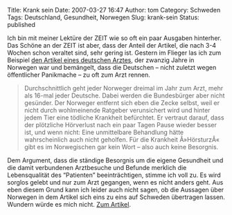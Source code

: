 Title: Krank sein
Date: 2007-03-27 16:47
Author: tom
Category: Schweden
Tags: Deutschland, Gesundheit, Norwegen
Slug: krank-sein
Status: published

Ich bin mit meiner Lektüre der ZEIT wie so oft ein paar Ausgaben
hinterher. Das Schöne an der ZEIT ist aber, dass der Anteil der Artikel,
die nach 3-4 Wochen schon veraltet sind, sehr gering ist. Gestern im
Flieger las ich zum Beispiel [den Artikel eines deutschen
Arztes](http://www.zeit.de/2007/08/M-Gesundheitswesen?page=all), der
zwanzig Jahre in Norwegen war und bemängelt, dass die Deutschen – nicht
zuletzt wegen öffentlicher Panikmache – zu oft zum Arzt rennen.

> Durchschnittlich geht jeder Norweger dreimal im Jahr zum Arzt, mehr
> als 16-mal jeder Deutsche. Dabei werden die Bundesbürger aber nicht
> gesünder. Der Norweger entfernt sich eben die Zecke selbst, weil er
> nicht durch wohlmeinende Ratgeber verunsichert wird und hinter jedem
> Tier eine tödliche Krankheit befürchtet. Er vertraut darauf, dass der
> plötzliche Hörverlust nach ein paar Tagen Pause wieder besser ist, und
> wenn nicht: Eine unmittelbare Behandlung hätte wahrscheinlich auch
> nicht geholfen. Für die Krankheit Â»HörsturzÂ« gibt es im Norwegischen
> gar kein Wort – also auch keine Besorgnis.

Dem Argument, dass die ständige Besorgnis um die eigene Gesundheit und
die damit verbundenen Arztbesuche und Befunde merklich die
Lebensqualität des “Patienten” beeinträchtigen, stimme ich voll zu. Es
wird sorglos gelebt und nur zum Arzt gegangen, wenn es nicht anders
geht. Aus eben diesem Grund kann ich leider auch nicht sagen, ob die
Aussagen über Norwegen in dem Artikel sich eins zu eins auf Schweden
übertragen lassen. Wundern würde es mich nicht. [Zum
Artikel](http://www.zeit.de/2007/08/M-Gesundheitswesen?page=all).

